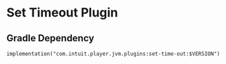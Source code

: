 # Set Timeout Plugin

## Gradle Dependency

`implementation("com.intuit.player.jvm.plugins:set-time-out:$VERSION")`
